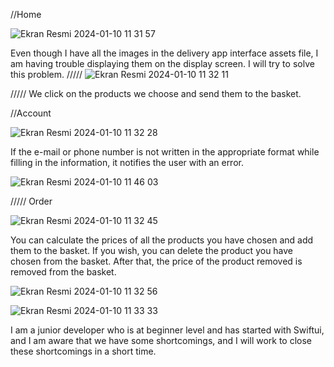 //Home

![Ekran Resmi 2024-01-10 11 31 57](https://github.com/ayylmazslmn/DeliveryAPP/assets/101000802/b8428392-5d78-4c95-8665-79e04e1b08e9)


Even though I have all the images in the delivery app interface assets file, I am having trouble displaying them on the display screen. I will try to solve this problem.
/////
![Ekran Resmi 2024-01-10 11 32 11](https://github.com/ayylmazslmn/DeliveryAPP/assets/101000802/f039ebe7-d276-4cbf-9687-69fa4708ac11)

/////
We click on the products we choose and send them to the basket.


//Account

![Ekran Resmi 2024-01-10 11 32 28](https://github.com/ayylmazslmn/DeliveryAPP/assets/101000802/e056b944-9b02-45f3-828d-1486bd8ddb31)


If the e-mail or phone number is not written in the appropriate format while filling in the information, it notifies the user with an error.


![Ekran Resmi 2024-01-10 11 46 03](https://github.com/ayylmazslmn/DeliveryAPP/assets/101000802/c3a6177b-3046-4960-b96e-687821d99307)




///// Order


![Ekran Resmi 2024-01-10 11 32 45](https://github.com/ayylmazslmn/DeliveryAPP/assets/101000802/31bc46fb-7928-448b-8bbe-91cc581959a3)


You can calculate the prices of all the products you have chosen and add them to the basket. If you wish, you can delete the product you have chosen from the basket. After that, the price of the product removed is removed from the basket.



![Ekran Resmi 2024-01-10 11 32 56](https://github.com/ayylmazslmn/DeliveryAPP/assets/101000802/0e3bad5e-69f2-457c-affb-79a652afe75e)




![Ekran Resmi 2024-01-10 11 33 33](https://github.com/ayylmazslmn/DeliveryAPP/assets/101000802/da861226-b838-46c8-9663-9fbde8c4b39b)



I am a junior developer who is at beginner level and has started with Swiftui, and I am aware that we have some shortcomings, and I will work to close these shortcomings in a short time.








